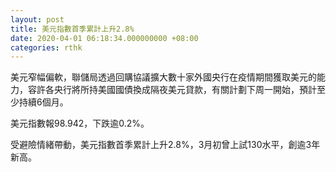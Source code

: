 ```yaml
---
layout: post
title: 美元指數首季累計上升2.8%
date: 2020-04-01 06:18:34.000000000 +08:00
categories: rthk
---
```


美元窄幅偏軟，聯儲局透過回購協議擴大數十家外國央行在疫情期間獲取美元的能力，容許各央行將所持美國國債換成隔夜美元貸款，有關計劃下周一開始，預計至少持續6個月。

美元指數報98.942，下跌逾0.2%。

受避險情緒帶動，美元指數首季累計上升2.8%，3月初曾上試130水平，創逾3年新高。

